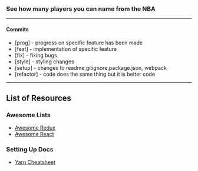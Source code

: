 ### See how many players you can name from the NBA
---

#### Commits
  * [prog] - progress on specific feature has been made
  * [feat] - implementation of specific feature
  * [fix] - fixing bugs
  * [style] - styling changes
  * [setup] - changes to readme,gitignore,package.json, webpack
  * [refactor] - code does the same thing but it is better code

---
## List of Resources

  ### Awesome Lists
* [Awesome Redux](https://github.com/xgrommx/awesome-redux)
* [Awesome React](https://github.com/enaqx/awesome-react)

### Setting Up Docs
* [Yarn Cheatsheet](https://shift.infinite.red/npm-vs-yarn-cheat-sheet-8755b092e5cc#.1ckrhd77a) 
